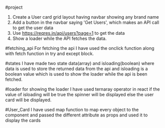 #project
1. Create a User card grid layout having navbar showing any brand name
2. Add a button in the navbar saying 'Get Users', which makes an API call to get the user data
3. Use https://reqres.in/api/users?page=1 to get the data
4. Show a loader while the API fetches the data.

#fetching_api
For fetching the api I have used the onclick function along with fetch function in try and except block.

#states
I have made two state data(array) and isloading(boolean) where data is used to store the returned data from the api and isloading is a boolean value which is used to show the loader while the api is been fetched.

#loader
for showing the loader I have used ternaray operator in react if the value of isloading will be true the spinner will be displayed else the user card will be displayed.

#User_Card
I have used map function to map every object to the component and passed the different attribute as props and used it to display the cards
